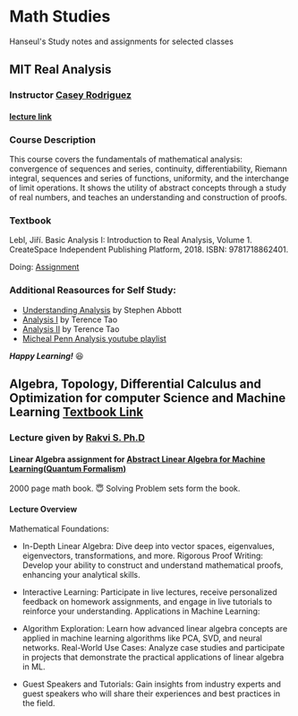 # Math Studies
Hanseul's Study notes and assignments for selected classes

## MIT Real Analysis
### Instructor [Casey Rodriguez](https://tarheels.live/crodriguez/)
#### [lecture link](https://ocw.mit.edu/courses/18-100a-real-analysis-fall-2020/pages/syllabus/)


### Course Description
This course covers the fundamentals of mathematical analysis: convergence of sequences and series, continuity, differentiability, Riemann integral, sequences and series of functions, uniformity, and the interchange of limit operations. It shows the utility of abstract concepts through a study of real numbers, and teaches an understanding and construction of proofs.

### Textbook
Lebl, Jiří. Basic Analysis I: Introduction to Real Analysis, Volume 1. CreateSpace Independent Publishing Platform, 2018. ISBN: 9781718862401.

Doing:
  [Assignment](https://ocw.mit.edu/courses/18-100a-real-analysis-fall-2020/pages/assignments-and-exams/)

### Additional Reasources for Self Study:
* [Understanding Analysis](https://link.springer.com/book/10.1007/978-1-4939-2712-8) by Stephen Abbott
* [Analysis I](https://link.springer.com/book/10.1007/978-981-19-7261-4) by Terence Tao
* [Analysis II](https://link.springer.com/book/10.1007/978-981-19-7284-3) by Terence Tao
* [Micheal Penn Analysis youtube playlist](https://www.youtube.com/playlist?list=PL22w63XsKjqxqaF-Q7MSyeSG1W1_xaQoS)

***Happy Learning!*** 😆

## Algebra, Topology, Differential Calculus and Optimization for computer Science and Machine Learning [Textbook Link](https://www.cis.upenn.edu/~jean/math-deep.pdf)

### Lecture given by [Rakvi S. Ph.D](https://raakvi.wixsite.com/rakvi)

#### Linear Algebra assignment for [Abstract Linear Algebra for Machine Learning(Quantum Formalism)](https://quantumformalism.com/abstract-linear-algebra-for-ml)


2000 page math book. 😇
Solving Problem sets form the book.

#### Lecture Overview

Mathematical Foundations:

* In-Depth Linear Algebra: Dive deep into vector spaces, eigenvalues, eigenvectors, transformations, and more.
Rigorous Proof Writing: Develop your ability to construct and understand mathematical proofs, enhancing your analytical skills.
* Interactive Learning: Participate in live lectures, receive personalized feedback on homework assignments, and engage in live tutorials to reinforce your understanding.
Applications in Machine Learning:

* Algorithm Exploration: Learn how advanced linear algebra concepts are applied in machine learning algorithms like PCA, SVD, and neural networks.
Real-World Use Cases: Analyze case studies and participate in projects that demonstrate the practical applications of linear algebra in ML.
* Guest Speakers and Tutorials: Gain insights from industry experts and guest speakers who will share their experiences and best practices in the field.
